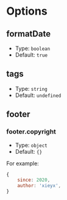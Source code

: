 # Options

## formatDate

* Type: `boolean`
* Default: `true`

## tags

* Type: `string`
* Default: `undefined`

## footer
### footer.copyright

* Type: `object`
* Default: `{}`

For example:
```js
{
    since: 2020,
    author: 'xieyx',
}
```
